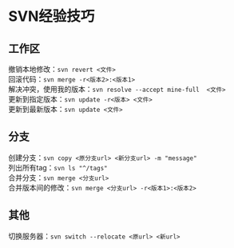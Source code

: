 # SVN经验技巧

## 工作区
撤销本地修改：`svn revert <文件>`  
回滚代码：`svn merge -r<版本2>:<版本1>`  
解决冲突，使用我的版本：`svn resolve --accept mine-full  <文件>`  
更新到指定版本：`svn update -r<版本> <文件>`  
更新到最新版本：`svn update <文件>`  

## 分支
创建分支：`svn copy <原分支url> <新分支url> -m "message" `  
列出所有tag：`svn ls "^/tags" `  
合并分支：`svn merge <分支url>`  
合并版本间的修改：`svn merge <分支url> -r<版本1>:<版本2> `  

## 其他
切换服务器：`svn switch --relocate <原url> <新url>`  
